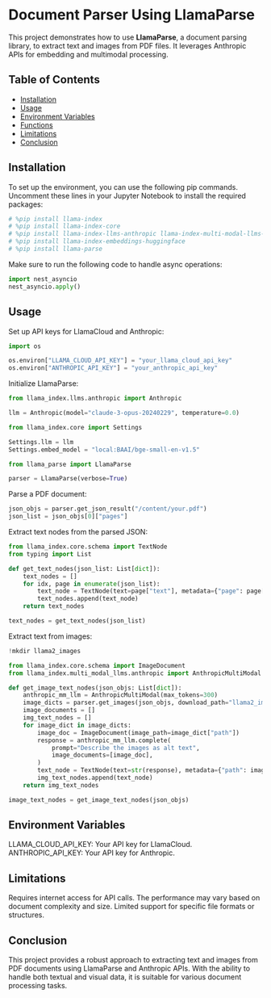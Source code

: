 # Document Parser Using LlamaParse

This project demonstrates how to use **LlamaParse**, a document parsing library, to extract text and images from PDF files. It leverages Anthropic APIs for embedding and multimodal processing.

## Table of Contents

- [Installation](#installation)
- [Usage](#usage)
- [Environment Variables](#environment-variables)
- [Functions](#functions)
- [Limitations](#limitations)
- [Conclusion](#conclusion)

## Installation

To set up the environment, you can use the following pip commands. Uncomment these lines in your Jupyter Notebook to install the required packages:

```python
# %pip install llama-index
# %pip install llama-index-core
# %pip install llama-index-llms-anthropic llama-index-multi-modal-llms-anthropic
# %pip install llama-index-embeddings-huggingface
# %pip install llama-parse
```
Make sure to run the following code to handle async operations:
```python
import nest_asyncio
nest_asyncio.apply()
```
## Usage
Set up API keys for LlamaCloud and Anthropic:
```python
import os

os.environ["LLAMA_CLOUD_API_KEY"] = "your_llama_cloud_api_key"
os.environ["ANTHROPIC_API_KEY"] = "your_anthropic_api_key"
```
Initialize LlamaParse:
```python
from llama_index.llms.anthropic import Anthropic

llm = Anthropic(model="claude-3-opus-20240229", temperature=0.0)

from llama_index.core import Settings

Settings.llm = llm
Settings.embed_model = "local:BAAI/bge-small-en-v1.5"

from llama_parse import LlamaParse

parser = LlamaParse(verbose=True)
```
Parse a PDF document:
```python
json_objs = parser.get_json_result("/content/your.pdf")
json_list = json_objs[0]["pages"]
```
Extract text nodes from the parsed JSON:
```python
from llama_index.core.schema import TextNode
from typing import List

def get_text_nodes(json_list: List[dict]):
    text_nodes = []
    for idx, page in enumerate(json_list):
        text_node = TextNode(text=page["text"], metadata={"page": page["page"]})
        text_nodes.append(text_node)
    return text_nodes

text_nodes = get_text_nodes(json_list)
```
Extract text from images:
```python
!mkdir llama2_images

from llama_index.core.schema import ImageDocument
from llama_index.multi_modal_llms.anthropic import AnthropicMultiModal

def get_image_text_nodes(json_objs: List[dict]):
    anthropic_mm_llm = AnthropicMultiModal(max_tokens=300)
    image_dicts = parser.get_images(json_objs, download_path="llama2_images")
    image_documents = []
    img_text_nodes = []
    for image_dict in image_dicts:
        image_doc = ImageDocument(image_path=image_dict["path"])
        response = anthropic_mm_llm.complete(
            prompt="Describe the images as alt text",
            image_documents=[image_doc],
        )
        text_node = TextNode(text=str(response), metadata={"path": image_dict["path"]})
        img_text_nodes.append(text_node)
    return img_text_nodes

image_text_nodes = get_image_text_nodes(json_objs)
```
## Environment Variables
LLAMA_CLOUD_API_KEY: Your API key for LlamaCloud.
ANTHROPIC_API_KEY: Your API key for Anthropic.
## Limitations
Requires internet access for API calls.
The performance may vary based on document complexity and size.
Limited support for specific file formats or structures.
## Conclusion
This project provides a robust approach to extracting text and images from PDF documents using LlamaParse and Anthropic APIs. 
With the ability to handle both textual and visual data, it is suitable for various document processing tasks.
